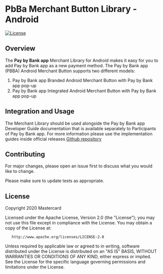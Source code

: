 # PbBa Merchant Button Library - Android

[![License](https://img.shields.io/badge/License-Apache%202.0-blue.svg)](https://opensource.org/licenses/Apache-2.0)

## Overview <a name="overview"></a>
The **Pay by Bank app** Merchant Library for Android makes it easy for you to add Pay by Bank app as a new payment method.
The Pay by Bank app (PBBA) Android Merchant Button supports two different models:
 1. Pay by Bank app Branded Android Merchant Button with Pay by Bank app pop-up
 2. Pay by Bank app Integrated Android Merchant Button with Pay by Bank app pop-up

## Integration and Usage <a name="usage"></a>
The Merchant Library should be used alongside the Pay by Bank app Developer Guide documentation that is available separately to Participants of Pay by Bank app.
For more information please use the implementation guides inside official releases
[Github repository](https://github.com/Mastercard/pbba-merchant-button-library-android/releases)

## Contributing
For major changes, please open an issue first to discuss what you would like to change.

Please make sure to update tests as appropriate.

## License <a name="license"></a>
Copyright 2020 Mastercard

Licensed under the Apache License, Version 2.0 (the "License"); you may not use this file except in compliance with
the License. You may obtain a copy of the License at:

       http://www.apache.org/licenses/LICENSE-2.0

Unless required by applicable law or agreed to in writing, software distributed under the License is distributed on
an "AS IS" BASIS, WITHOUT WARRANTIES OR CONDITIONS OF ANY KIND, either express or implied. See the License for the
specific language governing permissions and limitations under the License.
